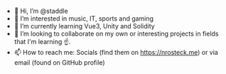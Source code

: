 - 👋 Hi, I’m @staddle
- 👀 I’m interested in music, IT, sports and gaming
- 🌱 I’m currently learning Vue3, Unity and Solidity
- 💞️ I’m looking to collaborate on my own or interesting projects in fields that I'm learning ☝️.
- 📫 How to reach me: Socials (find them on https://nrosteck.me) or via email (found on GitHub profile)

<!---
staddle/staddle is a ✨ special ✨ repository because its `README.md` (this file) appears on your GitHub profile.
You can click the Preview link to take a look at your changes.
--->
